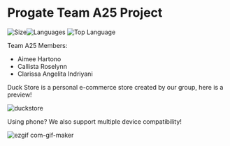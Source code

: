# Progate Team A25 Project
![Size](https://img.shields.io/github/languages/code-size/aimeeph16/Progate-Group-Project?color=green&logo=GitHub&style=plastic)![Languages](https://img.shields.io/github/languages/count/aimeeph16/Progate-Group-Project?color=red&logo=HTML5&style=plastic) ![Top Language](https://img.shields.io/github/languages/top/aimeeph16/Progate-Group-Project?logo=CSS3&style=plastic)

Team A25 Members:
- Aimee Hartono
- Callista Roselynn
- Clarissa Angelita Indriyani

Duck Store is a personal e-commerce store created by our group, here is a preview! 

![duckstore](https://user-images.githubusercontent.com/55392495/117564084-6345b480-b0d4-11eb-8079-5b2ae710d116.gif)

Using phone? We also support multiple device compatibility!

![ezgif com-gif-maker](https://user-images.githubusercontent.com/55392495/117571649-a7977b80-b0f9-11eb-8b88-d4b6a82ffdac.gif)

